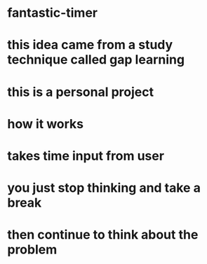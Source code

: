 # fantastic-timer
# this idea came  from a study technique called gap learning
# this is a personal project
# how it works
# takes time input from user 
# you just stop thinking and take a break
# then continue to think about the problem
  